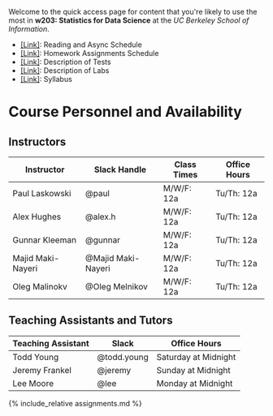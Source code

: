 Welcome to the quick access page for content that you're likely to use the most in **w203: Statistics for Data Science** at the *UC Berkeley School of Information*. 

- [[Link]](./schedule.md): Reading and Async Schedule
- [[Link]](./assignments.md): Homework Assignments Schedule 
- [[Link]](./tests/index.md): Description of Tests 
- [[Link]](./labs/labs.md): Description of Labs 
- [[Link]](./syllabus.md): Syllabus 

# Course Personnel and Availability 
## Instructors 

| Instructor        | Slack Handle       | Class Times | Office Hours |
|-------------------|--------------------|-------------|--------------|
| Paul Laskowski    | @paul              | M/W/F: 12a  | Tu/Th: 12a   |
| Alex Hughes       | @alex.h            | M/W/F: 12a  | Tu/Th: 12a   |
| Gunnar Kleeman    | @gunnar            | M/W/F: 12a  | Tu/Th: 12a   |
| Majid Maki-Nayeri | @Majid Maki-Nayeri | M/W/F: 12a  | Tu/Th: 12a   |
| Oleg Malinokv     | @Oleg Melnikov     | M/W/F: 12a  | Tu/Th: 12a   |

## Teaching Assistants and Tutors 

| Teaching Assistant | Slack       | Office Hours         |
|--------------------|-------------|----------------------|
| Todd Young         | @todd.young | Saturday at Midnight |
| Jeremy Frankel     | @jeremy     | Sunday at Midnight   |
| Lee Moore          | @lee        | Monday at Midnight   |


{% include_relative assignments.md %}